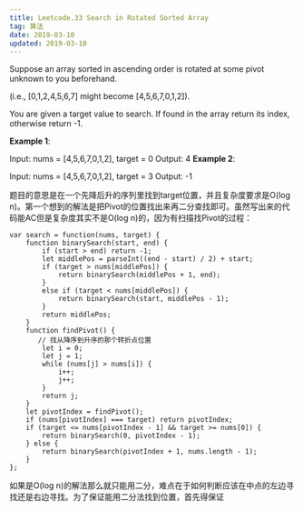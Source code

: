 ```yaml
---
title: Leetcode.33 Search in Rotated Sorted Array
tag: 算法
date: 2019-03-10
updated: 2019-03-10
---
```


Suppose an array sorted in ascending order is rotated at some pivot unknown to you beforehand.

(i.e., [0,1,2,4,5,6,7] might become [4,5,6,7,0,1,2]).

You are given a target value to search. If found in the array return its index, otherwise return -1.

**Example 1**:

Input: nums = [4,5,6,7,0,1,2], target = 0
Output: 4
**Example 2**:

Input: nums = [4,5,6,7,0,1,2], target = 3
Output: -1

题目的意思是在一个先降后升的序列里找到target位置，并且复杂度要求是O(log n)。第一个想到的解法是把Pivot的位置找出来再二分查找即可。虽然写出来的代码能AC但是复杂度其实不是O(log n)的，因为有扫描找Pivot的过程：
```
var search = function(nums, target) {
    function binarySearch(start, end) {
        if (start > end) return -1;
        let middlePos = parseInt((end - start) / 2) + start;
        if (target > nums[middlePos]) {
            return binarySearch(middlePos + 1, end);
        }
        else if (target < nums[middlePos]) {
            return binarySearch(start, middlePos - 1);
        }
        return middlePos;
    }
    function findPivot() {
       // 找从降序到升序的那个转折点位置
        let i = 0;
        let j = 1;
        while (nums[j] > nums[i]) {
            i++;
            j++;
        }
        return j;
    }
    let pivotIndex = findPivot();
    if (nums[pivotIndex] === target) return pivotIndex;
    if (target <= nums[pivotIndex - 1] && target >= nums[0]) {
        return binarySearch(0, pivotIndex - 1);
    } else {
        return binarySearch(pivotIndex + 1, nums.length - 1);
    }
};
```
如果是O(log n)的解法那么就只能用二分，难点在于如何判断应该在中点的左边寻找还是右边寻找。为了保证能用二分法找到位置，首先得保证